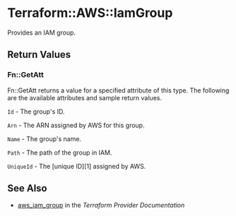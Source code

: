 # Terraform::AWS::IamGroup

Provides an IAM group.

## Return Values

### Fn::GetAtt

Fn::GetAtt returns a value for a specified attribute of this type. The following are the available attributes and sample return values.

`Id` - The group's ID.

`Arn` - The ARN assigned by AWS for this group.

`Name` - The group's name.

`Path` - The path of the group in IAM.

`UniqueId` - The [unique ID][1] assigned by AWS.

## See Also

* [aws_iam_group](https://www.terraform.io/docs/providers/aws/r/iam_group.html) in the _Terraform Provider Documentation_